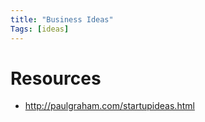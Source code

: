 ```yaml
---
title: "Business Ideas"
Tags: [ideas]
---
```


# Resources
- http://paulgraham.com/startupideas.html